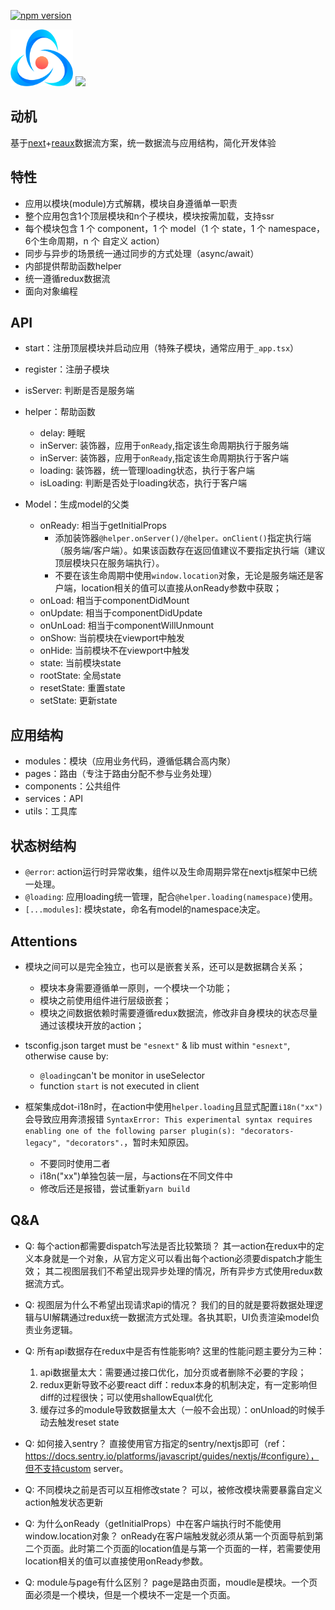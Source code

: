 [![npm version](https://img.shields.io/npm/v/reaux-next.svg?style=flat)](https://www.npmjs.com/package/reaux-next)

<img width="100" src="./logo.png"/> <img width="150" src="https://www.nextjs.cn/static/images/nextjs-logo.png"/>

## 动机
基于[next](https://nextjs.org/)+[reaux](https://github.com/vocoWone/reaux)数据流方案，统一数据流与应用结构，简化开发体验

## 特性
- 应用以模块(module)方式解耦，模块自身遵循单一职责
- 整个应用包含1个顶层模块和n个子模块，模块按需加载，支持ssr
- 每个模块包含 1 个 component，1 个 model（1 个 state，1 个 namespace，6个生命周期，n 个 自定义 action）
- 同步与异步的场景统一通过同步的方式处理（async/await）
- 内部提供帮助函数helper
- 统一遵循redux数据流
- 面向对象编程

## API
- start：注册顶层模块并启动应用（特殊子模块，通常应用于`_app.tsx`）

- register：注册子模块

- isServer: 判断是否是服务端

- helper：帮助函数
    - delay: 睡眠
    - inServer: 装饰器，应用于`onReady`,指定该生命周期执行于服务端
    - inServer: 装饰器，应用于`onReady`,指定该生命周期执行于客户端
    - loading: 装饰器，统一管理loading状态，执行于客户端
    - isLoading: 判断是否处于loading状态，执行于客户端

- Model：生成model的父类
    - onReady: 相当于getInitialProps
        - 添加装饰器`@helper.onServer()/@helper。onClient()`指定执行端（服务端/客户端）。如果该函数存在返回值建议不要指定执行端（建议顶层模块只在服务端执行）。
        - 不要在该生命周期中使用`window.location`对象，无论是服务端还是客户端，location相关的值可以直接从onReady参数中获取；
    - onLoad: 相当于componentDidMount
    - onUpdate: 相当于componentDidUpdate
    - onUnLoad: 相当于componentWillUnmount
    - onShow: 当前模块在viewport中触发
    - onHide: 当前模块不在viewport中触发
    - state: 当前模块state
    - rootState: 全局state
    - resetState: 重置state
    - setState: 更新state

## 应用结构
- modules：模块（应用业务代码，遵循低耦合高内聚）
- pages：路由（专注于路由分配不参与业务处理）
- components：公共组件
- services：API
- utils：工具库

## 状态树结构
- `@error`: action运行时异常收集，组件以及生命周期异常在nextjs框架中已统一处理。
- `@loading`: 应用loading统一管理，配合`@helper.loading(namespace)`使用。
- `[...modules]`: 模块state，命名有model的namespace决定。

## Attentions
- 模块之间可以是完全独立，也可以是嵌套关系，还可以是数据耦合关系；
    - 模块本身需要遵循单一原则，一个模块一个功能；
    - 模块之前使用组件进行层级嵌套；
    - 模块之间数据依赖时需要遵循redux数据流，修改非自身模块的状态尽量通过该模块开放的action；

- tsconfig.json target must be `"esnext"` & lib must within `"esnext"`, otherwise cause by: 
    - `@loading`can't be monitor in useSelector
    - function `start` is not executed in client

- 框架集成dot-i18n时，在action中使用`helper.loading`且显式配置`i18n("xx")`会导致应用奔溃报错 `SyntaxError: This experimental syntax requires enabling one of the following parser plugin(s): "decorators-legacy", "decorators".`，暂时未知原因。
    - 不要同时使用二者
    - i18n("xx")单独包装一层，与actions在不同文件中
    - 修改后还是报错，尝试重新`yarn build`

## Q&A
- Q: 每个action都需要dispatch写法是否比较繁琐？
	其一action在redux中的定义本身就是一个对象，从官方定义可以看出每个action必须要dispatch才能生效；
	其二视图层我们不希望出现异步处理的情况，所有异步方式使用redux数据流方式。

- Q: 视图层为什么不希望出现请求api的情况？
    我们的目的就是要将数据处理逻辑与UI解耦通过redux统一数据流方式处理。各执其职，UI负责渲染model负责业务逻辑。

- Q: 所有api数据存在redux中是否有性能影响?
    这里的性能问题主要分为三种：
	1. api数据量太大：需要通过接口优化，加分页或者删除不必要的字段；
	2. redux更新导致不必要react diff：redux本身的机制决定，有一定影响但diff的过程很快；可以使用shallowEqual优化
	3. 缓存过多的module导致数据量太大（一般不会出现）：onUnload的时候手动去触发reset state

- Q: 如何接入sentry？
    直接使用官方指定的sentry/nextjs即可（ref：https://docs.sentry.io/platforms/javascript/guides/nextjs/#configure），但不支持custom server。

- Q: 不同模块之前是否可以互相修改state？
    可以，被修改模块需要暴露自定义action触发状态更新

- Q: 为什么onReady（getInitialProps）中在客户端执行时不能使用window.location对象？
    onReady在客户端触发就必须从第一个页面导航到第二个页面。此时第二个页面的location值是与第一个页面的一样，若需要使用location相关的值可以直接使用onReady参数。

- Q: module与page有什么区别？
    page是路由页面，moudle是模块。一个页面必须是一个模块，但是一个模块不一定是一个页面。
